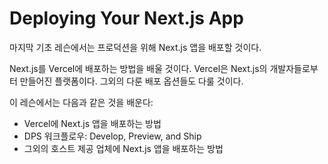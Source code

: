 # Deploying Your Next.js App

마지막 기초 레슨에서는 프로덕션을 위해 Next.js 앱을 배포할 것이다.

Next.js를 Vercel에 배포하는 방법을 배울 것이다. Vercel은 Next.js의 개발자들로부터 만들어진 플랫폼이다. 그외의 다룬 배포 옵션들도 다룰 것이다.

이 레슨에서는 다음과 같은 것을 배운다:

- Vercel에 Next.js 앱을 배포하는 방법
- DPS 워크플로우: Develop, Preview, and Ship
- 그외의 호스트 제공 업체에 Next.js 앱을 배포하는 방법
